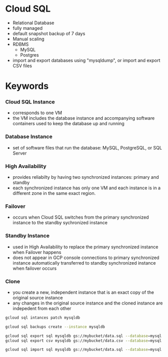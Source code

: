 # Cloud SQL
- Relational Database
- fully managed
- default snapshot backup of 7 days
- Manual scaling
- RDBMS
    - MySQL
    - Postgres
- import and export databases using "mysqldump", or import and export CSV files

# Keywords
### Cloud SQL Instance
- corresponds to one VM
- the VM includes the database instance and accompanying software containers used to keep the database up and running

### Database Instance
- set of software files that run the database: MySQL, PostgreSQL, or SQL Server

### High Availability
- provides reliabilty by having two synchronized instances: primary and standby
- each synchronized instance has only one VM and each instance is in a different zone in the same exact region.

### Failover
- occurs when Cloud SQL switches from the primary synchronized instance to the standby sychronized instance

### Standby Instance
- used in High Availability to replace the primary synchronized instance when Failover happens
- does not appear in GCP console
connections to primary synchronized instance automatically transferred to standby synchronized instance when failover occurs

### Clone
- you create a new, independent instance that is an exact copy of the original source instance 
- any changes in the original source instance and the cloned instance are indepedent from each other
```bash
gcloud sql intances patch mysqldb

gcloud sql backups create --instance mysqldb

gcloud sql export sql mysqldb gs://mybucket/data.sql --database=mysql
gcloud sql export csv mysqldb gs://mybucket/data.csv --database=mysql

gcloud sql import sql mysqldb gs://mybucket/data.sql --database=mysql
```